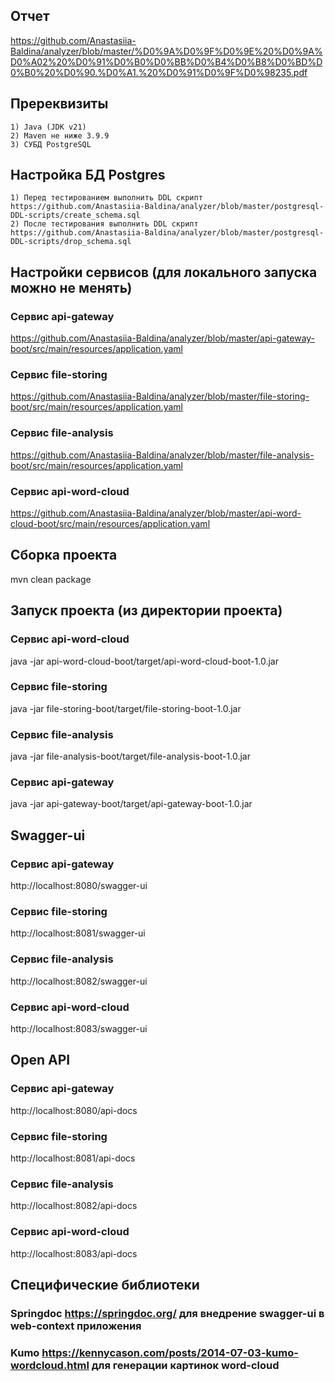 ## Отчет
https://github.com/Anastasiia-Baldina/analyzer/blob/master/%D0%9A%D0%9F%D0%9E%20%D0%9A%D0%A02%20%D0%91%D0%B0%D0%BB%D0%B4%D0%B8%D0%BD%D0%B0%20%D0%90.%D0%A1.%20%D0%91%D0%9F%D0%98235.pdf

## Пререквизиты 
    1) Java (JDK v21)
    2) Maven не ниже 3.9.9
    3) СУБД PostgreSQL

## Настройка БД Postgres
    1) Перед тестированием выполнить DDL скрипт https://github.com/Anastasiia-Baldina/analyzer/blob/master/postgresql-DDL-scripts/create_schema.sql
    2) После тестирования выполнить DDL скрипт https://github.com/Anastasiia-Baldina/analyzer/blob/master/postgresql-DDL-scripts/drop_schema.sql

## Настройки сервисов (для локального запуска можно не менять)
### Сервис api-gateway
https://github.com/Anastasiia-Baldina/analyzer/blob/master/api-gateway-boot/src/main/resources/application.yaml
### Сервис file-storing
https://github.com/Anastasiia-Baldina/analyzer/blob/master/file-storing-boot/src/main/resources/application.yaml
### Сервис file-analysis
https://github.com/Anastasiia-Baldina/analyzer/blob/master/file-analysis-boot/src/main/resources/application.yaml
### Сервис api-word-cloud
https://github.com/Anastasiia-Baldina/analyzer/blob/master/api-word-cloud-boot/src/main/resources/application.yaml

## Сборка проекта
mvn clean package

## Запуск проекта (из директории проекта)
### Сервис api-word-cloud
java -jar api-word-cloud-boot/target/api-word-cloud-boot-1.0.jar
### Сервис file-storing
java -jar file-storing-boot/target/file-storing-boot-1.0.jar
### Сервис file-analysis
java -jar file-analysis-boot/target/file-analysis-boot-1.0.jar
### Сервис api-gateway
java -jar api-gateway-boot/target/api-gateway-boot-1.0.jar

## Swagger-ui
### Сервис api-gateway
http://localhost:8080/swagger-ui
### Сервис file-storing
http://localhost:8081/swagger-ui
### Сервис file-analysis
http://localhost:8082/swagger-ui
### Сервис api-word-cloud
http://localhost:8083/swagger-ui

## Open API
### Сервис api-gateway
http://localhost:8080/api-docs
### Сервис file-storing
http://localhost:8081/api-docs
### Сервис file-analysis
http://localhost:8082/api-docs
### Сервис api-word-cloud
http://localhost:8083/api-docs

## Cпецифические библиотеки
### Springdoc https://springdoc.org/ для внедрение swagger-ui в web-context приложения
### Kumo https://kennycason.com/posts/2014-07-03-kumo-wordcloud.html для генерации картинок word-cloud
